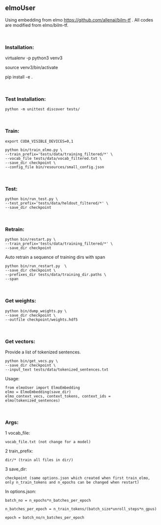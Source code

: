 ## elmoUser

Using embedding from elmo https://github.com/allenai/bilm-tf . All codes are modified from elmo/bilm-tf.

<br>

### Installation:

virtualenv -p python3 venv3

source venv3/bin/activate

pip install -e .

<br>

### Test Installation:

	python -m unittest discover tests/

<br>

### Train:
	export CUDA_VISIBLE_DEVICES=0,1

	python bin/train_elmo.py \
	--train_prefix='tests/data/training_filtered/*' \
	--vocab_file tests/data/vocab_filtered.txt \
	--save_dir checkpoint \
	--config_file bin/resources/small_config.json

<br>

### Test:

	python bin/run_test.py \
	--test_prefix='tests/data/heldout_filtered/*' \
	--save_dir checkpoint

<br>

### Retrain:

	python bin/restart.py \
	--train_prefix='tests/data/training_filtered/*' \
	--save_dir checkpoint
	
Auto retrain a sequence of training dirs with span

	python bin/run_restart.py  \
	--save_dir checkpoint \
	--prefixes_dir tests/data/training_dir.paths \
	--span

<br>

### Get weights:

	python bin/dump_weights.py \
	--save_dir checkpoint \
	--outfile checkpoint/weights.hdf5

<br>

### Get vectors:
Provide a list of tokenized sentences.

	python bin/get_vecs.py \
	--save_dir checkpoint \
	--input_text tests/data/tokenized_sentences.txt	
	
Usage:

	from elmoUser import ElmoEmbedding
	elmo = ElmoEmbedding(save_dir)
	elmo_context_vecs, context_tokens, context_ids = elmo(tokenized_sentences)
	
<br>

### Args:

1 vocab_file: 

	vocab_file.txt (not change for a model)

2 train_prefix: 

	dir/* (train all files in dir/)

3 save_dir:

	checkpoint (same options.json which created when first train_elmo, only n_train_tokens and n_epochs can be changed when restart)

In options.json:

	batch_no = n_epochs*n_batches_per_epoch 

	n_batches_per_epoch = n_train_tokens/(batch_size*unroll_steps*n_gpus)

	epoch = batch_no/n_batches_per_epoch








